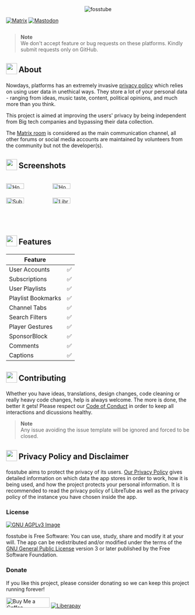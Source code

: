 <div align="center">
  <img src="https://fosstube.github.io/codnapreadme1.png" width="auto" height="auto" alt="fosstube">
  

</div><div align="center" style="width:100%; display:flex; justify-content:space-between;">

[![Matrix](https://fosstube.github.io/matrixlogo.png)](https://matrix.to/#/#fosstube:matrix.org)
[![Mastodon](https://fosstube.github.io/mastodonlogo.png)](https://fosstodon.org/@fosstube)

</div>

> **Note** <br>
> We don't accept feature or bug requests on these platforms. Kindly submit requests only on GitHub.

</div>



<h2 align="left">
<sub>
<img  src="https://fosstube.github.io/info.svg"
      height="30"
      width="30">
</sub>
About
</h2>

Nowdays, platforms has an extremely invasive [privacy policy](https://support.google.com/youtube/answer/10364219) which relies on using user data in unethical ways. They store a lot of your personal data - ranging from ideas, music taste, content, political opinions, and much more than you think.

This project is aimed at improving the users' privacy by being independent from Big tech companies and bypassing their data collection.


The [Matrix room](https://matrix.to/#/#fosstube:matrix.org) is considered as the main communication channel, all other forums or social media accounts are maintained by volunteers from the community but not the developer(s).

<h2 align="left">
<sub>
<img  src="https://fosstube.github.io/screenshots.svg"
      height="30"
      width="30">
</sub>
Screenshots
</h2>

<div style="width:100%; display:flex; justify-content:space-between;">

[<img src="https://fosstube.github.io/ss1.png" width=40% alt="Home">](https://fosstube.github.io/ss1.png)
[<img src="https://fosstube.github.io/ss2.png" width=40% alt="Home">](https://fosstube.github.io/ss2.png)
[<img src="https://fosstube.github.io/dss1.png" width=40% alt="Subscriptions">](https://fosstube.github.io/dss1.png)
[<img src="https://fosstube.github.io/dss2.png" width=40% alt="Library">](https://fosstube.github.io/dss2.png)

</div>

<h2 align="left">
<sub>
<img  src="https://fosstube.github.io/star.svg"
      height="30"
      width="30">
</sub>
Features
</h2>


| Feature           |     |
| ----------------- | --- |
| User Accounts     | ✅ |
| Subscriptions     | ✅ |
| User Playlists    | ✅ |
| Playlist Bookmarks| ✅ |
| Channel Tabs      | ✅ |
| Search Filters    | ✅ |
| Player Gestures   | ✅ |
| SponsorBlock      | ✅ |
| Comments          | ✅ |
| Captions          | ✅ |

<h2 align="left">
<sub>
<img  src="https://fosstube.github.io/contributing.svg"
      height="30"
      width="30">
</sub>
Contributing
</h2>

Whether you have ideas, translations, design changes, code cleaning or really heavy code changes, help is always welcome. The more is done, the better it gets! Please respect our [Code of Conduct](https://github.com/codnap/codnap/blob/master/CODE_OF_CONDUCT.md) in order to keep all interactions and dicussions healthy.

> **Note** <br>
> Any issue avoiding the issue template will be ignored and forced to be closed.



<h2 align="left">
<sub>
<img  src="https://fosstube.github.io/lock.svg"
      height="30"
      width="30">
</sub>
Privacy Policy and Disclaimer
</h2>


fosstube aims to protect the privacy of its users. [Our Privacy Policy](/PRIVACY_POLICY.md) gives detailed information on which data the app stores in order to work, how it is being used, and how the project protects your personal information. It is recommended to read the privacy policy of LibreTube as well as the privacy policy of the instance you have chosen inside the app.

### License
[![GNU AGPLv3 Image](https://www.gnu.org/graphics/agplv3-155x51.png)](https://www.gnu.org/licenses/agpl-3.0.html)

fosstube is Free Software: You can use, study, share and modify it at your will. The app can be redistributed and/or modified under the terms of the
[GNU General Public License](https://www.gnu.org/licenses/agpl-3.0.html) version 3 or later published by the Free Software Foundation.


### Donate
If you like this project, please consider donating so we can keep this project running forever!

<a href="https://www.buymeacoffee.com/ksingh" target="_blank"><img src="https://cdn.buymeacoffee.com/buttons/default-orange.png" alt="Buy Me a Coffee" height="28" width="119"></a>
<a href="https://liberapay.com/ksingh" target="_blank"><img src="https://img.shields.io/badge/liberapay-donate-yellow.svg?style=for-the-badge" alt="Liberapay"></a>
</div>
